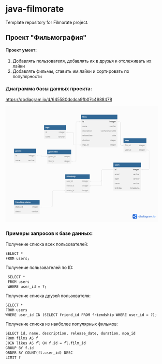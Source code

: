 # java-filmorate
Template repository for Filmorate project.

## Проект "Фильмография"
#### Проект умеет:
1. Добавлять пользователя, добавлять их в друзья и отслеживать их лайки
2. Добавлять фильмы, ставить им лайки и сортировать по популярности
### Диаграмма базы данных проекта:
https://dbdiagram.io/d/645580dcdca9fb07c4988478

![This is ER-diagramme](Untitled.png)

### Примеры запросов к базе данных:
Получение списка всех пользователей:

```
SELECT * 
FROM users;
```

Получение пользователей по ID:
``` 
 SELECT * 
 FROM users 
 WHERE user_id = ?; 
 ``` 
Получение списка друзей пользователя: 
 ``` 
SELECT * 
FROM users 
WHERE user_id IN (SELECT friend_id FROM friendship WHERE user_id = ?);
 ``` 


Получение списка из наиболее популярных фильмов:
 ``` 
 SELECT id, name, description, release_date, duration, mpa_id 
 FROM films AS f
JOIN likes AS fl ON f.id = fl.film_id
GROUP BY f.id
ORDER BY COUNT(fl.user_id) DESC
LIMIT ? 
 ``` 


